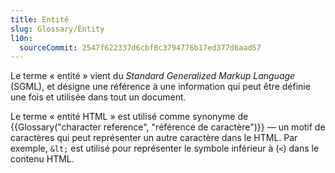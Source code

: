 ```yaml
---
title: Entité
slug: Glossary/Entity
l10n:
  sourceCommit: 2547f622337d6cbf8c3794776b17ed377d6aad57
---
```


Le terme «&nbsp;entité&nbsp;» vient du <i lang="en">Standard Generalized Markup Language</i> (<abbr>SGML</abbr>), et désigne une référence à une information qui peut être définie une fois et utilisée dans tout un document.

Le terme «&nbsp;entité HTML&nbsp;» est utilisé comme synonyme de {{Glossary("character reference", "référence de caractère")}} — un motif de caractères qui peut représenter un autre caractère dans le HTML.
Par exemple, `&lt;` est utilisé pour représenter le symbole inférieur à (`<`) dans le contenu HTML.
